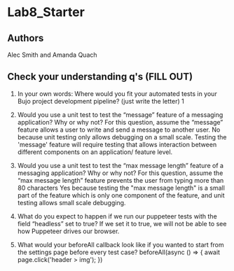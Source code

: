 # Lab8_Starter

## Authors
Alec Smith and Amanda Quach

## Check your understanding q's (FILL OUT)
1. In your own words: Where would you fit your automated tests in your Bujo project development pipeline? (just write the letter)
1

2. Would you use a unit test to test the “message” feature of a messaging application? Why or why not? For this question, assume the “message” feature allows a user to write and send a message to another user.
No because unit testing only allows debugging on a small scale. Testing the 'message' feature will require testing that allows interaction between different components on an application/ feature level.

3. Would you use a unit test to test the “max message length” feature of a messaging application? Why or why not? For this question, assume the “max message length” feature prevents the user from typing more than 80 characters
Yes because testing the "max message length" is a small part of the feature which is only one component of the feature, and unit testing allows small scale debugging. 

4. What do you expect to happen if we run our puppeteer tests with the field “headless” set to true?
If we set it to true, we will not be able to see how Puppeteer drives our browser.

5. What would your beforeAll callback look like if you wanted to start from the settings page before every test case?
beforeAll(async () => { 
    await page.click('header > img'); 
})
